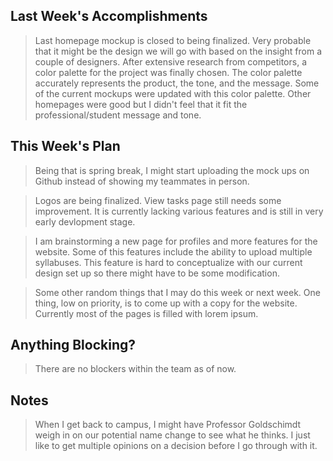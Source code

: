 ## Last Week's Accomplishments

> Last homepage mockup is closed to being finalized. Very probable that it might be the design we will go with based on the insight 
> from a couple of designers. After extensive research from competitors, a color palette for the project was finally chosen. The
> color palette accurately represents the product, the tone, and the message. Some of the current mockups were updated with this
> color palette. Other homepages were good but I didn't feel that it fit the professional/student message and tone. 

## This Week's Plan

> Being that is spring break, I might start uploading the mock ups on Github instead of showing my teammates in person. 

> Logos are being finalized. View tasks page still needs some improvement. It is currently lacking various features and is still in 
> very early devlopment stage. 

> I am brainstorming a new page for profiles and more features for the website. Some of this features include the ability to upload 
> multiple syllabuses. This feature is hard to conceptualize with our current design set up so there might have to be some
> modification.

> Some other random things that I may do this week or next week. One thing, low on priority, is to come up with a copy for the
> website. Currently most of the pages is filled with lorem ipsum.

## Anything Blocking?

> There are no blockers within the team as of now.

## Notes

> When I get back to campus, I might have Professor Goldschimdt weigh in on our potential name change to see what he thinks. I just 
> like to get multiple opinions on a decision before I go through with it. 
